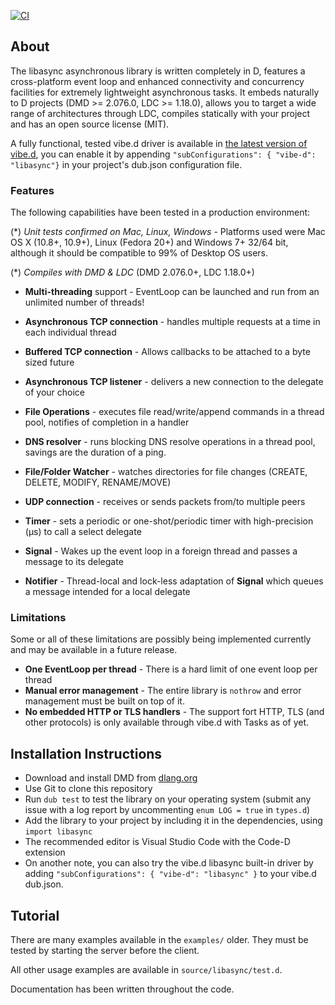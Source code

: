 [![CI](https://github.com/etcimon/libasync/actions/workflows/ci.yml/badge.svg)](https://github.com/etcimon/libasync/actions/workflows/ci.yml)

About
-----

The libasync asynchronous library is written completely in D, features a cross-platform event loop and enhanced connectivity and concurrency facilities for extremely lightweight asynchronous tasks. It embeds naturally to D projects (DMD >= 2.076.0, LDC >= 1.18.0), allows you to target a wide range of architectures through LDC, compiles statically with your project and has an open source license (MIT).

A fully functional, tested vibe.d driver is available in [the latest version of vibe.d](https://github.com/rejectedsoftware/vibe.d/), you can enable it by appending `"subConfigurations": { "vibe-d": "libasync"}` in your project's dub.json configuration file.

### Features

The following capabilities have been tested in a production environment:

(*) _Unit tests confirmed on Mac, Linux, Windows_ - Platforms used were Mac OS X (10.8+, 10.9+), Linux (Fedora 20+) and Windows 7+ 32/64 bit, although it should be compatible to 99% of Desktop OS users.

(*) _Compiles with DMD & LDC_ (DMD 2.076.0+, LDC 1.18.0+)

- **Multi-threading** support - EventLoop can be launched and run from an unlimited number of threads!

- **Asynchronous TCP connection** - handles multiple requests at a time in each individual thread

- **Buffered TCP connection** - Allows callbacks to be attached to a byte sized future

- **Asynchronous TCP listener** - delivers a new connection to the delegate of your choice

- **File Operations** - executes file read/write/append commands in a thread pool, notifies of completion in a handler

- **DNS resolver** - runs blocking DNS resolve operations in a thread pool, savings are the duration of a ping.

- **File/Folder Watcher** - watches directories for file changes (CREATE, DELETE, MODIFY, RENAME/MOVE)

- **UDP connection** - receives or sends packets from/to multiple peers

- **Timer** - sets a periodic or one-shot/periodic timer with high-precision (μs) to call a select delegate

- **Signal** - Wakes up the event loop in a foreign thread and passes a message to its delegate

- **Notifier** - Thread-local and lock-less adaptation of **Signal** which queues a message intended for a local delegate

### Limitations

Some or all of these limitations are possibly being implemented currently and may be available in a future release.

- **One EventLoop per thread** - There is a hard limit of one event loop per thread
- **Manual error management** - The entire library is `nothrow` and error management must be built on top of it.
- **No embedded HTTP or TLS handlers** - The support fort HTTP, TLS (and other protocols) is only available through vibe.d with Tasks as of yet.

Installation Instructions
-------------------------

- Download and install DMD from [dlang.org](http://dlang.org/download.html)
- Use Git to clone this repository
- Run `dub test` to test the library on your operating system (submit any issue with a log report by uncommenting `enum LOG = true` in `types.d`)
- Add the library to your project by including it in the dependencies, using `import libasync`
- The recommended editor is Visual Studio Code with the Code-D extension
- On another note, you can also try the vibe.d libasync built-in driver by adding `"subConfigurations": { "vibe-d": "libasync" }` to your vibe.d dub.json.

Tutorial
--------

There are many examples available in the `examples/` older. They must be tested by starting the server before the client.

All other usage examples are available in `source/libasync/test.d`. 

Documentation has been written throughout the code.
